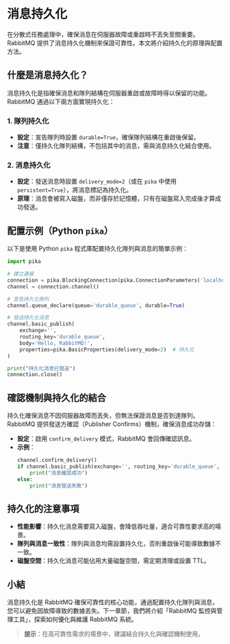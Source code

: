 # 消息持久化

在分散式任務處理中，確保消息在伺服器故障或重啟時不丟失至關重要。RabbitMQ 提供了消息持久化機制來保證可靠性。本文將介紹持久化的原理與配置方法。

## 什麼是消息持久化？

消息持久化是指確保消息和隊列結構在伺服器重啟或故障時得以保留的功能。RabbitMQ 通過以下兩方面實現持久化：

### 1. 隊列持久化
- **設定**：宣告隊列時設置 `durable=True`，確保隊列結構在重啟後保留。
- **注意**：僅持久化隊列結構，不包括其中的消息，需與消息持久化結合使用。

### 2. 消息持久化
- **設定**：發送消息時設置 `delivery_mode=2`（或在 `pika` 中使用 `persistent=True`），將消息標記為持久化。
- **原理**：消息會被寫入磁盤，而非僅存於記憶體，只有在磁盤寫入完成後才算成功發送。

## 配置示例（Python `pika`）

以下是使用 Python `pika` 程式庫配置持久化隊列與消息的簡單示例：
```python
import pika

# 建立連接
connection = pika.BlockingConnection(pika.ConnectionParameters('localhost'))
channel = connection.channel()

# 宣告持久化隊列
channel.queue_declare(queue='durable_queue', durable=True)

# 發送持久化消息
channel.basic_publish(
    exchange='',
    routing_key='durable_queue',
    body='Hello, RabbitMQ!',
    properties=pika.BasicProperties(delivery_mode=2)  # 持久化
)

print("持久化消息已發送")
connection.close()
```

## 確認機制與持久化的結合

持久化確保消息不因伺服器故障而丟失，但無法保證消息是否到達隊列。RabbitMQ 提供發送方確認（Publisher Confirms）機制，確保消息成功存儲：
- **設定**：啟用 `confirm_delivery` 模式，RabbitMQ 會回傳確認訊息。
- **示例**：
  ```python
  channel.confirm_delivery()
  if channel.basic_publish(exchange='', routing_key='durable_queue', body='Test'):
      print("消息確認成功")
  else:
      print("消息發送失敗")
  ```

## 持久化的注意事項

- **性能影響**：持久化消息需要寫入磁盤，會降低吞吐量，適合可靠性要求高的場景。
- **隊列與消息一致性**：隊列與消息均需設置持久化，否則重啟後可能導致數據不一致。
- **磁盤空間**：持久化消息可能佔用大量磁盤空間，需定期清理或設置 TTL。

## 小結

消息持久化是 RabbitMQ 確保可靠性的核心功能，通過配置持久化隊列與消息，您可以避免因故障導致的數據丟失。下一章節，我們將介紹「RabbitMQ 監控與管理工具」，探索如何優化與維護 RabbitMQ 系統。

> **提示**：在高可靠性需求的場景中，建議結合持久化與確認機制使用。
